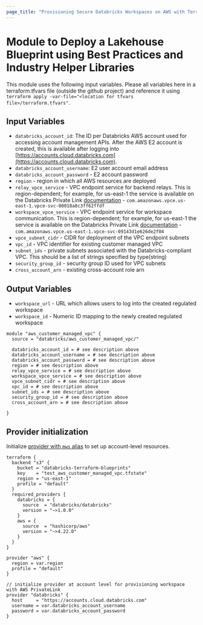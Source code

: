 ```yaml
---
page_title: "Provisioning Secure Databricks Workspaces on AWS with Terraform"
---
```


# Module to Deploy a Lakehouse Blueprint using Best Practices and Industry Helper Libraries

This module uses the following input variables. Please all variables here in a terraform.tfvars file (outside the github project) and reference it using `terraform apply -var-file="<location for tfvars file>/terraform.tfvars"`.

## Input Variables

- `databricks_account_id`: The ID per Databricks AWS account used for accessing account management APIs. After the AWS E2 account is created, this is available after logging into [https://accounts.cloud.databricks.com](https://accounts.cloud.databricks.com).
- `databricks_account_username`: E2 user account email address
- `databricks_account_password` - E2 account password
- `region` - region in which all AWS resources are deployed
- `relay_vpce_service` - VPC endpoint service for backend relays. This is region-dependent; for example, for us-east-1 the service is available on the Databricks Private Link [documentation](https://docs.databricks.com/administration-guide/cloud-configurations/aws/privatelink.html#create-the-aws-vpc-endpoints-for-your-aws-region) - `com.amazonaws.vpce.us-east-1.vpce-svc-00018a8c3ff62ffdf`
- `workspace_vpce_service` - VPC endpoint service for workspace communication. This is region-dependent; for example, for us-east-1 the service is available on the Databricks Private Link [documentation](https://docs.databricks.com/administration-guide/cloud-configurations/aws/privatelink.html#create-the-aws-vpc-endpoints-for-your-aws-region) - `com.amazonaws.vpce.us-east-1.vpce-svc-09143d1e626de2f04`
- `vpce_subnet_cidr` - CIDR for deployment of the VPC endpoint subnets
- `vpc_id` - VPC identifier for existing customer managed VPC
- `subnet_ids` - private subnets associated with the Databricks-compliant VPC. This should be a list of strings specified by type(string)
- `security_group_id` - security group ID used for VPC subnets
- `cross_account_arn` - existing cross-account role arn

## Output Variables

- `workspace_url` - URL which allows users to log into the created regulated workspace
- `workspace_id` - Numeric ID mapping to the newly created regulated workspace

```hcl
module "aws_customer_managed_vpc" {
  source = "databricks/aws_customer_managed_vpc/"
  
  databricks_account_id = # see description above
  databricks_account_username = # see description above
  databricks_account_password = # see description above
  region = # see description above
  relay_vpce_service = # see description above
  workspace_vpce_service = # see description above
  vpce_subnet_cidr = # see description above
  vpc_id = # see description above
  subnet_ids = # see description above
  security_group_id = # see description above
  cross_account_arn = # see description above
  
}
```

## Provider initialization

Initialize [provider with `mws` alias](https://www.terraform.io/language/providers/configuration#alias-multiple-provider-configurations) to set up account-level resources.

```hcl
terraform {
  backend "s3" {
    bucket = "databricks-terraform-blueprints"
    key    = "test_aws_customer_managed_vpc.tfstate"
    region = "us-east-1"
    profile = "default"
  }
  required_providers {
    databricks = {
      source  = "databricks/databricks"
      version = "~>1.0.0"
    }
    aws = {
      source  = "hashicorp/aws"
      version = "~>4.22.0"
    }
  }
}

provider "aws" {
  region = var.region
  profile = "default"
}

// initialize provider at account level for provisioning workspace with AWS PrivateLink
provider "databricks" {
  host     = "https://accounts.cloud.databricks.com"
  username = var.databricks_account_username
  password = var.databricks_account_password
}
```